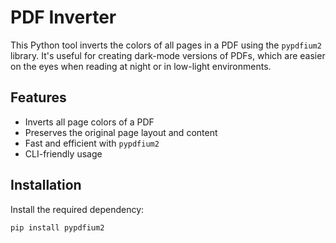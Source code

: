 # PDF Inverter

This Python tool inverts the colors of all pages in a PDF using the `pypdfium2` library. It's useful for creating dark-mode versions of PDFs, which are easier on the eyes when reading at night or in low-light environments.

## Features

- Inverts all page colors of a PDF
- Preserves the original page layout and content
- Fast and efficient with `pypdfium2`
- CLI-friendly usage

## Installation

Install the required dependency:

```bash
pip install pypdfium2


